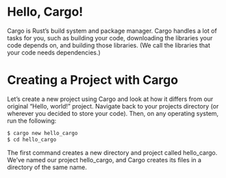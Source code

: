 # Hello, Cargo!
Cargo is Rust’s build system and package manager. Cargo handles a lot of tasks for you, such as building your code, downloading the libraries your code depends on, and building those libraries. (We call the libraries that your code needs dependencies.)

# Creating a Project with Cargo
Let’s create a new project using Cargo and look at how it differs from our original “Hello, world!” project. Navigate back to your projects directory (or wherever you decided to store your code). Then, on any operating system, run the following:
```bash
$ cargo new hello_cargo
$ cd hello_cargo
```
The first command creates a new directory and project called hello_cargo. We’ve named our project hello_cargo, and Cargo creates its files in a directory of the same name.

